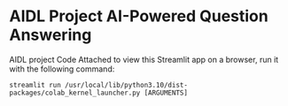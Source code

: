 # AIDL Project AI-Powered Question Answering
AIDL project
Code Attached to view this Streamlit app on a browser, run it with the following
  command:

    streamlit run /usr/local/lib/python3.10/dist-packages/colab_kernel_launcher.py [ARGUMENTS]

